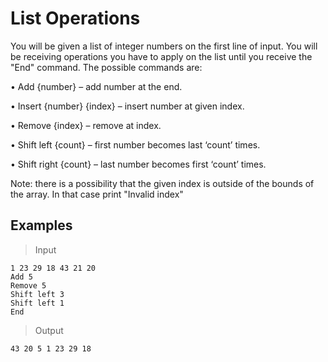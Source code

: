 <h1>	List Operations</h2>

You will be given a list of integer numbers on the first line of input. You will be receiving operations you have to apply on the list until you receive the "End" command. The possible commands are:

•	Add {number} – add number at the end.

•	Insert {number} {index} – insert number at given index.

•	Remove {index} – remove at index.

•	Shift left {count} – first number becomes last ‘count’ times.

•	Shift right {count} – last number becomes first ‘count’ times.

Note: there is a possibility that the given index is outside of the bounds of the array. In that case print "Invalid index"

<h2>Examples</h2>

> Input

    1 23 29 18 43 21 20
    Add 5
    Remove 5
    Shift left 3
    Shift left 1
    End

> Output

    43 20 5 1 23 29 18
